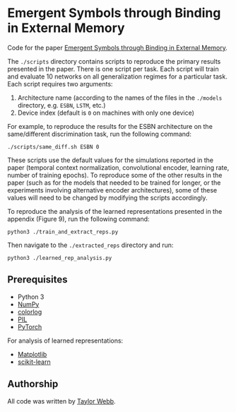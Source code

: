 # Emergent Symbols through Binding in External Memory

Code for the paper [Emergent Symbols through Binding in External Memory](https://arxiv.org/abs/2012.14601).

The `./scripts` directory contains scripts to reproduce the primary results presented in the paper. There is one script per task. Each script will train and evaluate 10 networks on all generalization regimes for a particular task. Each script requires two arguments:
1. Architecture name (according to the names of the files in the `./models` directory, e.g. `ESBN`, `LSTM`, etc.)
2. Device index (default is `0` on machines with only one device)

For example, to reproduce the results for the ESBN architecture on the same/different discrimination task, run the following command:
```
./scripts/same_diff.sh ESBN 0
```
These scripts use the default values for the simulations reported in the paper (temporal context normalization, convolutional encoder, learning rate, number of training epochs). To reproduce some of the other results in the paper (such as for the models that needed to be trained for longer, or the experiments involving alternative encoder architectures), some of these values will need to be changed by modifying the scripts accordingly.

To reproduce the analysis of the learned representations presented in the appendix (Figure 9), run the following command:
```
python3 ./train_and_extract_reps.py
```
Then navigate to the `./extracted_reps` directory and run:
```
python3 ./learned_rep_analysis.py
```

## Prerequisites

- Python 3
- [NumPy](https://numpy.org/)
- [colorlog](https://github.com/borntyping/python-colorlog)
- [PIL](https://pillow.readthedocs.io/en/3.1.x/installation.html)
- [PyTorch](https://pytorch.org/)

For analysis of learned representations:

- [Matplotlib](https://matplotlib.org/)
- [scikit-learn](https://scikit-learn.org/stable/)

## Authorship

All code was written by [Taylor Webb](https://github.com/taylorwwebb). 
